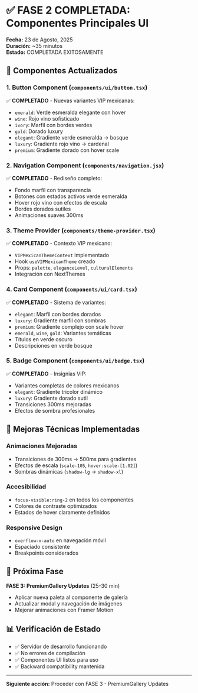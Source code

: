 # ✅ FASE 2 COMPLETADA: Componentes Principales UI
**Fecha:** 23 de Agosto, 2025  
**Duración:** ~35 minutos  
**Estado:** COMPLETADA EXITOSAMENTE

## 🎨 **Componentes Actualizados**

### **1. Button Component (`components/ui/button.tsx`)**
✅ **COMPLETADO** - Nuevas variantes VIP mexicanas:
- `emerald`: Verde esmeralda elegante con hover
- `wine`: Rojo vino sofisticado 
- `ivory`: Marfil con bordes verdes
- `gold`: Dorado luxury
- `elegant`: Gradiente verde esmeralda → bosque
- `luxury`: Gradiente rojo vino → cardenal  
- `premium`: Gradiente dorado con hover scale

### **2. Navigation Component (`components/navigation.jsx`)**
✅ **COMPLETADO** - Rediseño completo:
- Fondo marfil con transparencia
- Botones con estados activos verde esmeralda
- Hover rojo vino con efectos de escala
- Bordes dorados sutiles
- Animaciones suaves 300ms

### **3. Theme Provider (`components/theme-provider.tsx`)**
✅ **COMPLETADO** - Contexto VIP mexicano:
- `VIPMexicanThemeContext` implementado
- Hook `useVIPMexicanTheme` creado
- Props: `palette`, `eleganceLevel`, `culturalElements`
- Integración con NextThemes

### **4. Card Component (`components/ui/card.tsx`)**
✅ **COMPLETADO** - Sistema de variantes:
- `elegant`: Marfil con bordes dorados
- `luxury`: Gradiente marfil con sombras
- `premium`: Gradiente complejo con scale hover
- `emerald`, `wine`, `gold`: Variantes temáticas
- Títulos en verde oscuro
- Descripciones en verde bosque

### **5. Badge Component (`components/ui/badge.tsx`)**
✅ **COMPLETADO** - Insignias VIP:
- Variantes completas de colores mexicanos
- `elegant`: Gradiente tricolor dinámico
- `luxury`: Gradiente dorado sutil
- Transiciones 300ms mejoradas
- Efectos de sombra profesionales

## 🔧 **Mejoras Técnicas Implementadas**

### **Animaciones Mejoradas**
- Transiciones de 300ms → 500ms para gradientes
- Efectos de escala (`scale-105`, `hover:scale-[1.02]`)
- Sombras dinámicas (`shadow-lg` → `shadow-xl`)

### **Accesibilidad**
- `focus-visible:ring-2` en todos los componentes
- Colores de contraste optimizados
- Estados de hover claramente definidos

### **Responsive Design**
- `overflow-x-auto` en navegación móvil
- Espaciado consistente
- Breakpoints considerados

## 🎯 **Próxima Fase**
**FASE 3: PremiumGallery Updates** (25-30 min)
- Aplicar nueva paleta al componente de galería
- Actualizar modal y navegación de imágenes
- Mejorar animaciones con Framer Motion

## 📊 **Verificación de Estado**
- ✅ Servidor de desarrollo funcionando
- ✅ No errores de compilación
- ✅ Componentes UI listos para uso
- ✅ Backward compatibility mantenida

---
**Siguiente acción:** Proceder con FASE 3 - PremiumGallery Updates
